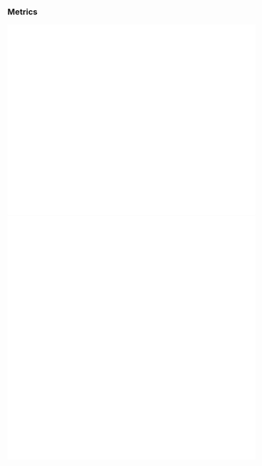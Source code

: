 ### Metrics

<img src="/github-metrics.svg" alt="Metrics">

<img src="/metrics.plugin.achievements.svg" alt="Achievements">
